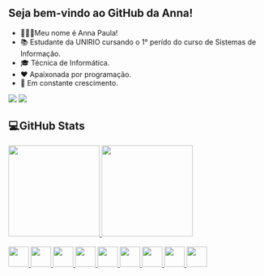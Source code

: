 ## Seja bem-vindo ao GitHub da Anna!

- 👩🏻‍💻Meu nome é Anna Paula!
- 📚 Estudante da UNIRIO cursando o 1° perído do curso de Sistemas de Informação.
- 🎓 Técnica de Informática.
- ❤️ Apaixonada por programação.
- 🧠 Em constante crescimento.

<div>
  <a href="https://www.linkedin.com/in/anna-paula-siqueira-da-silva-9545621b3" target="_blank"><img src="https://img.shields.io/badge/-LinkedIn-%230077B5?style=for-the-badge&logo=linkedin&logoColor=white"></a>  
  <a href = "mailto:contatoannpss07@gmail.com"><img src="https://img.shields.io/badge/Microsoft_Outlook-0078D4?style=for-the-badge&logo=microsoft-outlook&logoColor=white"></a>
</div>

## 💻GitHub Stats

<div>
  <a href="https://github.com/annapss">
  <img height="180em" src="https://github-readme-stats.vercel.app/api?username=annapss&show_icons=true&theme=radical&include_all_commits=true&count_private=true"/>
  <img height="180em" src="https://github-readme-stats.vercel.app/api/top-langs/?username=annapss&layout=compact&langs_count=7&theme=radical"/>
</div>
 <br>
 <img src="https://cdn.jsdelivr.net/gh/devicons/devicon/icons/bootstrap/bootstrap-original.svg" height="40" weight="40" /> <img src="https://cdn.jsdelivr.net/gh/devicons/devicon/icons/cplusplus/cplusplus-original.svg" height="40" weight="40"/> <img src="https://cdn.jsdelivr.net/gh/devicons/devicon/icons/python/python-original.svg" height="40" weight="40"/> <img src="https://cdn.jsdelivr.net/gh/devicons/devicon/icons/html5/html5-original.svg" height="40" weight="40"/> <img src="https://cdn.jsdelivr.net/gh/devicons/devicon/icons/javascript/javascript-original.svg" height="40" weight="40"/> <img src="https://cdn.jsdelivr.net/gh/devicons/devicon/icons/css3/css3-original.svg" height="40" weight="40"/> <img src="https://cdn.jsdelivr.net/gh/devicons/devicon/icons/php/php-plain.svg" height="40" weight="40"/> <img src="https://cdn.jsdelivr.net/gh/devicons/devicon/icons/postgresql/postgresql-plain.svg" height="40" weight="40"/> <img src="https://cdn-icons-png.flaticon.com/512/226/226777.png" height="40" weight="40"/>
